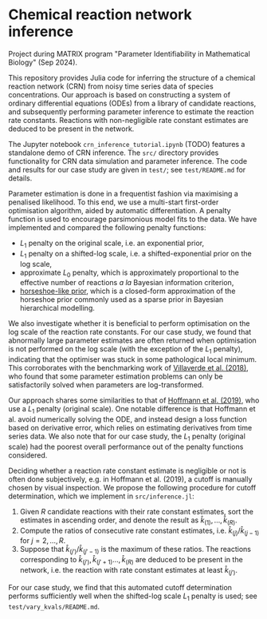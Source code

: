 # Chemical reaction network inference

Project during MATRIX program "Parameter Identifiability in Mathematical Biology" (Sep 2024).

This repository provides Julia code for inferring the structure of a chemical reaction network (CRN) from noisy time series data of species concentrations. Our approach is based on constructing a system of ordinary differential equations (ODEs) from a library of candidate reactions, and subsequently performing parameter inference to estimate the reaction rate constants. Reactions with non-negligible rate constant estimates are deduced to be present in the network. 

The Jupyter notebook `crn_inference_tutorial.ipynb` (TODO) features a standalone demo of CRN inference. The `src/` directory provides functionality for CRN data simulation and parameter inference. The code and results for our case study are given in `test/`; see `test/README.md` for details.

Parameter estimation is done in a frequentist fashion via maximising a penalised likelihood. To this end, we use a multi-start first-order optimisation algorithm, aided by automatic differentiation. A penalty function is used to encourage parsimonious model fits to the data. We have implemented and compared the following penalty functions:
- $L_1$ penalty on the original scale, i.e. an exponential prior,
- $L_1$ penalty on a shifted-log scale, i.e. a shifted-exponential prior on the log scale,
- approximate $L_0$ penalty, which is approximately proportional to the effective number of reactions *a la* Bayesian information criterion, 
- [horseshoe-like prior](https://arxiv.org/abs/1702.07400), which is a closed-form approximation of the horseshoe prior commonly used as a sparse prior in Bayesian hierarchical modelling.

We also investigate whether it is beneficial to perform optimisation on the log scale of the reaction rate constants. For our case study, we found that abnormally large parameter estimates are often returned when optimisation is not performed on the log scale (with the exception of the $L_1$ penalty), indicating that the optimiser was stuck in some pathological local minimum. This corroborates with the benchmarking work of [Villaverde et al. (2018)](https://doi.org/10.1093/bioinformatics/bty736), who found that some parameter estimation problems can only be satisfactorily solved when parameters are log-transformed.

Our approach shares some similarities to that of [Hoffmann et al. (2019)](https://doi.org/10.1063/1.5066099), who use a $L_1$ penalty (original scale). One notable difference is that Hoffmann et al. avoid numerically solving the ODE, and instead design a loss function based on derivative error, which relies on estimating derivatives from time series data. We also note that for our case study, the $L_1$ penalty (original scale) had the poorest overall performance out of the penalty functions considered.

Deciding whether a reaction rate constant estimate is negligible or not is often done subjectively, e.g. in Hoffmann et al. (2019), a cutoff is manually chosen by visual inspection. We propose the following procedure for cutoff determination, which we implement in `src/inference.jl`:

1. Given $R$ candidate reactions with their rate constant estimates, sort the estimates in ascending order, and denote the result as $\hat{k}_{(1)}, \ldots, \hat{k}_{(R)}$.
2. Compute the ratios of consecutive rate constant estimates, i.e. $\hat{k}_{(j)} / \hat{k}_{(j-1)}$ for $j=2,\ldots,R$.
3. Suppose that $\hat{k}_{(j')} / \hat{k}_{(j'-1)}$ is the maximum of these ratios. The reactions corresponding to $\hat{k}_{(j')}, \hat{k}_{(j'+1)} \ldots, \hat{k}_{(R)}$ are deduced to be present in the network, i.e. the reaction with rate constant estimates at least $\hat{k}_{(j')}$.

For our case study, we find that this automated cutoff determination performs sufficiently well when the shifted-log scale $L_1$ penalty is used; see `test/vary_kvals/README.md`.

